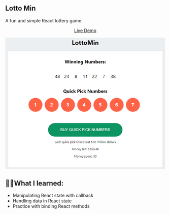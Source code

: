 ## Lotto Min
A fun and simple React lottery game.

<p align="center" >
  <a href="https://kien-disco-boxes.netlify.com/">Live Demo</a>
</p>

</p>

<p align="center">
  <a href="https://kien-disco-boxes.netlify.com/"><img src="./project.png"></a>
</p>

## 👨‍🎓What I learned:

- Manipulating React state with callback
- Handling data in React state 
- Practice with binding React methods



